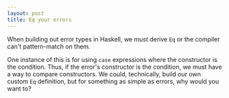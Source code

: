 ```yaml
---
layout: post
title: Eq your errors
---
```


When building out error types in Haskell, we _must_ derive `Eq` or the compiler can't pattern-match on them.

One instance of this is for using `case` expressions where the constructor is the
condition. Thus, if the error's constructor is the condition, we must have a way to
compare constructors. We could, technically, build our own custom `Eq` definition,
but for something as simple as errors, why would you want to?

